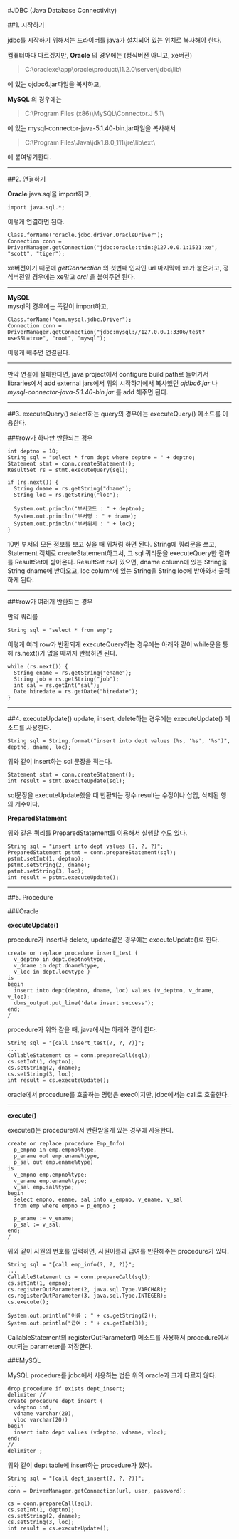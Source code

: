 #JDBC (Java Database Connectivity)

##1. 시작하기

jdbc를 시작하기 위해서는 드라이버를 java가 설치되어 있는 위치로 복사해야 한다.

컴퓨터마다 다르겠지만,
**Oracle** 의 경우에는 (정식버전 아니고, xe버전)

>C:\oraclexe\app\oracle\product\11.2.0\server\jdbc\lib\

에 있는 ojdbc6.jar파일을 복사하고,

**MySQL** 의 경우에는

>C:\Program Files (x86)\MySQL\Connector.J 5.1\

에 있는 mysql-connector-java-5.1.40-bin.jar파일을 복사해서

>C:\Program Files\Java\jdk1.8.0_111\jre\lib\ext\

에 붙여넣기한다.


----------------------------

##2. 연결하기

**Oracle**
java.sql을 import하고,

    import java.sql.*;

이렇게 연결하면 된다.

    Class.forName("oracle.jdbc.driver.OracleDriver");
    Connection conn = DriverManager.getConnection("jdbc:oracle:thin:@127.0.0.1:1521:xe", "scott", "tiger");

xe버전이기 때문에 *getConnection* 의 첫번째 인자인 url 마지막에 xe가 붙은거고, 정식버전일 경우에는 xe말고 *orcl* 을 붙여주면 된다.

----------------------------------

**MySQL**    
mysql의 경우에는 똑같이 import하고,

    Class.forName("com.mysql.jdbc.Driver");
    Connection conn = DriverManager.getConnection("jdbc:mysql://127.0.0.1:3306/test?useSSL=true", "root", "mysql");

이렇게 해주면 연결된다.

----------------------------------------

만약 연결에 실패한다면, java project에서 configure build path로 들어가서 libraries에서 add external jars에서 위의 시작하기에서 복사했던 *ojdbc6.jar* 나 *mysql-connector-java-5.1.40-bin.jar* 를 add 해주면 된다.


----------------------------

##3. executeQuery()
select하는 query의 경우에는 executeQuery() 메소드를 이용한다.

###row가 하나만 반환되는 경우

    int deptno = 10;
    String sql = "select * from dept where deptno = " + deptno;
    Statement stmt = conn.createStatement();
    ResultSet rs = stmt.executeQuery(sql);

    if (rs.next()) {
      String dname = rs.getString("dname");
      String loc = rs.getString("loc");

      System.out.println("부서코드 : " + deptno);
      System.out.println("부서명 : " + dname);
      System.out.println("부서위치 : " + loc);
    }

10번 부서의 모든 정보를 보고 싶을 때 위처럼 하면 된다.
String에 쿼리문을 쓰고, Statement 객체로 createStatement하고서, 그 sql 쿼리문을 executeQuery한 결과를 ResultSet에 받아온다. ResultSet rs가 있으면, dname column에 있는 String을 String dname에 받아오고, loc column에 있는 String을 String loc에 받아와서 출력하게 된다.


-----------------------------

###row가 여러개 반환되는 경우

만약 쿼리를

    String sql = "select * from emp";

이렇게 여러 row가 반환되게 executeQuery하는 경우에는 아래와 같이 while문을 통해 rs.next()가 없을 때까지 반복하면 된다.

    while (rs.next()) {
      String ename = rs.getString("ename");
      String job = rs.getString("job");
      int sal = rs.getInt("sal");
      Date hiredate = rs.getDate("hiredate");
    }


--------------------------

##4. executeUpdate()
update, insert, delete하는 경우에는 executeUpdate() 메소드를 사용한다.

    String sql = String.format("insert into dept values (%s, '%s', '%s')", deptno, dname, loc);

위와 같이 insert하는 sql 문장을 적는다.

    Statement stmt = conn.createStatement();
    int result = stmt.executeUpdate(sql);

sql문장을 executeUpdate했을 때 반환되는 정수 result는 수정이나 삽입, 삭제된 행의 개수이다.


**PreparedStatement**

위와 같은 쿼리를 PreparedStatement를 이용해서 실행할 수도 있다.

    String sql = "insert into dept values (?, ?, ?)";
    PreparedStatement pstmt = conn.prepareStatement(sql);
    pstmt.setInt(1, deptno);
    pstmt.setString(2, dname);
    pstmt.setString(3, loc);
    int result = pstmt.executeUpdate();


------------------------------

##5. Procedure

###Oracle

**executeUpdate()**

procedure가 insert나 delete, update같은 경우에는 executeUpdate()로 한다.

    create or replace procedure insert_test (
      v_deptno in dept.deptno%type,
      v_dname in dept.dname%type,
      v_loc in dept.loc%type )
    is
    begin
      insert into dept(deptno, dname, loc) values (v_deptno, v_dname, v_loc);
      dbms_output.put_line('data insert success');
    end;
    /

procedure가 위와 같을 때, java에서는 아래와 같이 한다.

    String sql = "{call insert_test(?, ?, ?)}";
    ...
    CollableStatement cs = conn.prepareCall(sql);
    cs.setInt(1, deptno);
    cs.setString(2, dname);
    cs.setString(3, loc);
    int result = cs.executeUpdate();

oracle에서 procedure를 호출하는 명령은 exec이지만, jdbc에서는 call로 호출한다.


-----------------------
**execute()**

execute()는 procedure에서 반환받을게 있는 경우에 사용한다.

    create or replace procedure Emp_Info(
      p_empno in emp.empno%type,
      p_ename out emp.ename%type,
      p_sal out emp.ename%type)
    is
      v_empno emp.empno%type;
      v_ename emp.ename%type;
      v_sal emp.sal%type;
    begin
      select empno, ename, sal into v_empno, v_ename, v_sal
      from emp where empno = p_empno ;

      p_ename := v_ename;
      p_sal := v_sal;
    end;
    /

위와 같이 사원의 번호를 입력하면, 사원이름과 급여를 반환해주는 procedure가 있다.

    String sql = "{call emp_info(?, ?, ?)}";
    ...
    CallableStatement cs = conn.prepareCall(sql);
    cs.setInt(1, empno);
    cs.registerOutParameter(2, java.sql.Type.VARCHAR);
    cs.registerOutParameter(3, java.sql.Type.INTEGER);
    cs.execute();

    System.out.println("이름 : " + cs.getString(2));
    System.out.println("급여 : " + cs.getInt(3));

CallableStatement의 registerOutParameter() 메소드를 사용해서 procedure에서 out되는 parameter를 저장한다.


###MySQL

MySQL procedure를 jdbc에서 사용하는 법은 위의 oracle과 크게 다르지 않다.

    drop procedure if exists dept_insert;
    delimiter //
    create procedure dept_insert (
      vdeptno int,
      vdname varchar(20),
      vloc varchar(20))
    begin
      insert into dept values (vdeptno, vdname, vloc);
    end;
    //
    delimiter ;

위와 같이 dept table에 insert하는 procedure가 있다.

    String sql = "{call dept_insert(?, ?, ?)}";
    ...
    conn = DriverManager.getConnection(url, user, password);

    cs = conn.prepareCall(sql);
    cs.setInt(1, deptno);
    cs.setString(2, dname);
    cs.setString(3, loc);
    int result = cs.executeUpdate();
